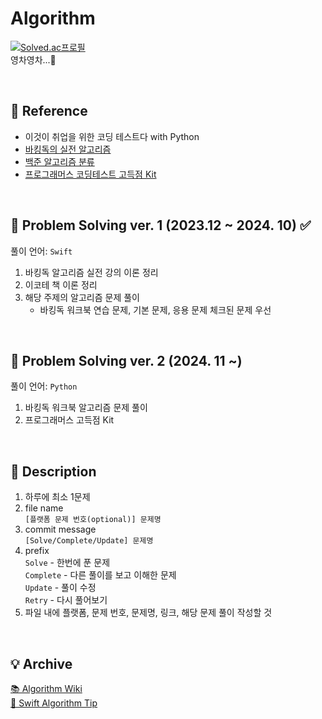 # Algorithm

[![Solved.ac프로필](http://mazassumnida.wtf/api/mini/generate_badge?boj=swiswi9)](https://solved.ac/swiswi9)
</br> 영차영차...🧗

</br>

## 🔗 Reference
- 이것이 취업을 위한 코딩 테스트다 with Python
- [바킹독의 실전 알고리즘](https://github.com/encrypted-def/basic-algo-lecture)
- [백준 알고리즘 분류](https://www.acmicpc.net/problem/tags)
- [프로그래머스 코딩테스트 고득점 Kit](https://school.programmers.co.kr/learn/challenges?tab=algorithm_practice_kit)

</br>

## 📖 Problem Solving ver. 1 (2023.12 ~ 2024. 10) ✅
풀이 언어: `Swift`

1. 바킹독 알고리즘 실전 강의 이론 정리
2. 이코테 책 이론 정리 
3. 해당 주제의 알고리즘 문제 풀이 
   - 바킹독 워크북 연습 문제, 기본 문제, 응용 문제 체크된 문제 우선
  
</br>

## 📖 Problem Solving ver. 2 (2024. 11 ~)
풀이 언어: `Python`

1. 바킹독 워크북 알고리즘 문제 풀이 
2. 프로그래머스 고득점 Kit
  
</br>

## 📌 Description
1. 하루에 최소 1문제
2. file name </br>
     `[플랫폼 문제 번호(optional)] 문제명`
3. commit message </br>
      `[Solve/Complete/Update] 문제명`
4. prefix </br>
   `Solve` - 한번에 푼 문제 </br>
   `Complete` - 다른 풀이를 보고 이해한 문제 </br>
   `Update` - 풀이 수정 </br>
   `Retry` - 다시 풀어보기 </br>
7. 파일 내에 플랫폼, 문제 번호, 문제명, 링크, 해당 문제 풀이 작성할 것

</br>

## 💡 Archive

[📚 Algorithm Wiki](https://picturesque-egret-903.notion.site/Algorithm-5136a1067c8746398801ad7fb8385404?pvs=4) </br>
[🐳 Swift Algorithm Tip](https://picturesque-egret-903.notion.site/1acb4e5bb438455fa1c4a444f959ebae?v=b6a65908e8754ae185969e7cba7761eb&pvs=4)
